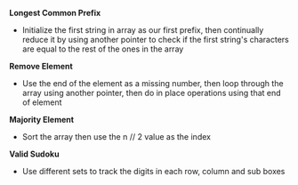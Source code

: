 
**Longest Common Prefix**
- Initialize the first string in array as our first prefix, then continually reduce it by using another pointer to check if the first string's characters are equal to the rest of the ones in the array

**Remove Element**
- Use the end of the element as a missing number, then loop through the array using another pointer, then do in place operations using that end of element

**Majority Element**
- Sort the array then use the n // 2 value as the index

**Valid Sudoku**
- Use different sets to track the digits in each row, column and sub boxes